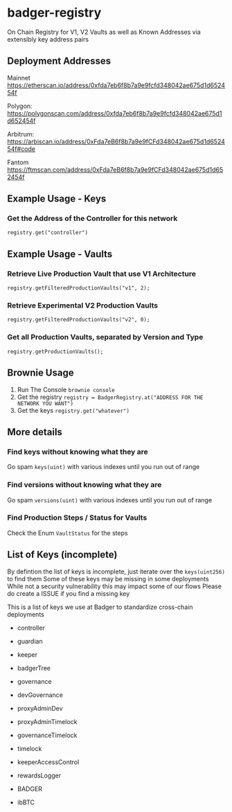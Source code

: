 # badger-registry
On Chain Registry for V1, V2 Vaults as well as Known Addresses via extensibly key address pairs


## Deployment Addresses

Mainnet
https://etherscan.io/address/0xfda7eb6f8b7a9e9fcfd348042ae675d1d652454f

Polygon:
https://polygonscan.com/address/0xfda7eb6f8b7a9e9fcfd348042ae675d1d652454f

Arbitrum:
https://arbiscan.io/address/0xFda7eB6f8b7a9e9fCFd348042ae675d1d652454f#code

Fantom
https://ftmscan.com/address/0xFda7eB6f8b7a9e9fCFd348042ae675d1d652454f

## Example Usage - Keys
### Get the Address of the Controller for this network
```registry.get("controller")```

## Example Usage - Vaults

### Retrieve Live Production Vault that use V1 Architecture

```registry.getFilteredProductionVaults("v1", 2);```

### Retrieve Experimental V2 Production Vaults
```registry.getFilteredProductionVaults("v2", 0);```

### Get all Production Vaults, separated by Version and Type
```registry.getProductionVaults();```

## Brownie Usage

1. Run The Console ```brownie console```
2. Get the registry ```registry = BadgerRegistry.at("ADDRESS FOR THE NETWORK YOU WANT")```
3. Get the keys ```registry.get("whatever")```


## More details

### Find keys without knowing what they are
Go spam `keys(uint)` with various indexes until you run out of range

### Find versions without knowing what they are
Go spam `versions(uint)` with various indexes until you run out of range

### Find Production Steps / Status for Vaults
Check the Enum `VaultStatus` for the steps


## List of Keys (incomplete)

By defintion the list of keys is incomplete, just iterate over the `keys(uint256)` to find them
Some of these keys may be missing in some deployments
While not a security vulnerability this may impact some of our flows
Please do create a ISSUE if you find a missing key

This is a list of keys we use at Badger to standardize cross-chain deployments

- controller
- guardian
- keeper
- badgerTree
- governance
- devGovernance


- proxyAdminDev
- proxyAdminTimelock
- governanceTimelock
- timelock

- keeperAccessControl
- rewardsLogger

- BADGER
- ibBTC
